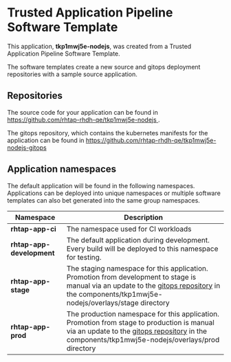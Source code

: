 # Trusted Application Pipeline Software Template

This application, **tkp1mwj5e-nodejs**, was created from a Trusted Application Pipeline Software Template.

The software templates create a new source and gitops deployment repositories with a sample source application. 

## Repositories

The source code for your application can be found in [https://github.com/rhtap-rhdh-qe/tkp1mwj5e-nodejs ](https://github.com/rhtap-rhdh-qe/tkp1mwj5e-nodejs ).
 
The gitops repository, which contains the kubernetes manifests for the application can be found in 
[https://github.com/rhtap-rhdh-qe/tkp1mwj5e-nodejs-gitops ](https://github.com/rhtap-rhdh-qe/tkp1mwj5e-nodejs-gitops ) 

## Application namespaces 

The default application will be found in the following namespaces. Applications can be deployed into unique namespaces or multiple software templates can also bet generated into the same group namespaces.  

|  Namespace   |  Description   |  
| -------- | -------- |
| **rhtap-app-ci** | The namespace used for CI workloads |
| **rhtap-app-development** | The default application during development. Every build will be deployed to this namespace for testing. |
| **rhtap-app-stage** | The staging namespace for this application. Promotion from development to stage is manual via an update to the [gitops repository](https://github.com/rhtap-rhdh-qe/tkp1mwj5e-nodejs-gitops ) in the components/tkp1mwj5e-nodejs/overlays/stage directory |
| **rhtap-app-prod** | The production namespace for this application. Promotion from stage to production is manual via an update to the [gitops repository](https://github.com/rhtap-rhdh-qe/tkp1mwj5e-nodejs-gitops ) in the components/tkp1mwj5e-nodejs/overlays/prod directory |